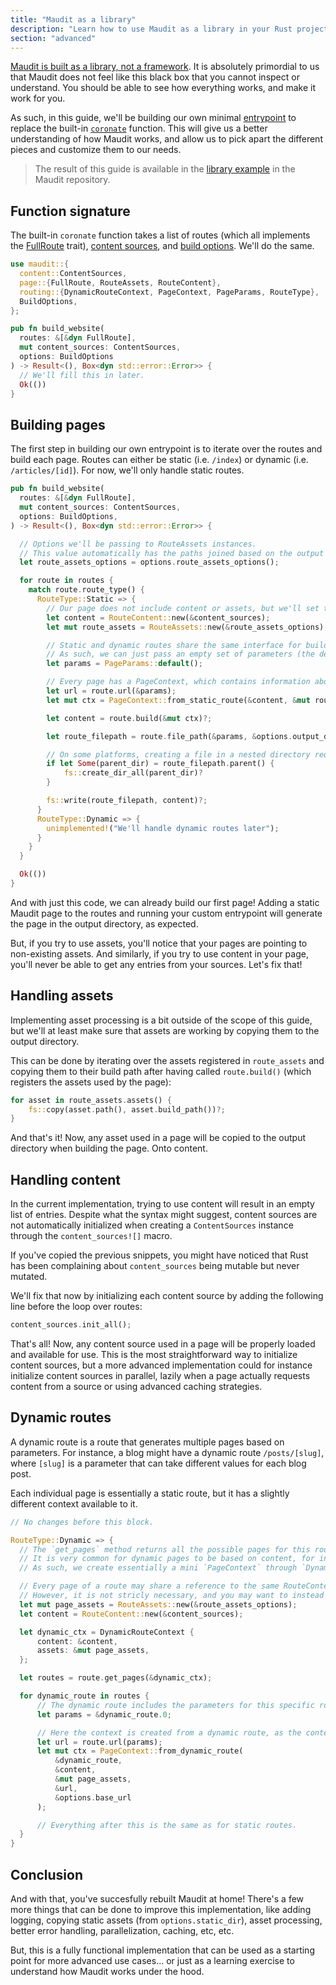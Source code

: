 ```yaml
---
title: "Maudit as a library"
description: "Learn how to use Maudit as a library in your Rust projects."
section: "advanced"
---
```


[Maudit is built as a library, not a framework](/docs/philosophy/#maudit-is-a-library-not-a-framework). It is absolutely primordial to us that Maudit does not feel like this black box that you cannot inspect or understand. You should be able to see how everything works, and make it work for you.

As such, in this guide, we'll be building our own minimal [entrypoint](/docs/entrypoint/) to replace the built-in [`coronate`](https://docs.rs/maudit/latest/maudit/fn.coronate.html) function. This will give us a better understanding of how Maudit works, and allow us to pick apart the different pieces and customize them to our needs.

> The result of this guide is available in the [library example](https://github.com/bruits/maudit/tree/main/examples/library) in the Maudit repository.

## Function signature

The built-in `coronate` function takes a list of routes (which all implements the [FullRoute](https://docs.rs/maudit/latest/maudit/route/trait.FullRoute.html) trait), [content sources](/docs/content), and [build options](https://docs.rs/maudit/latest/maudit/struct.BuildOptions.html). We'll do the same.

```rs
use maudit::{
  content::ContentSources,
  page::{FullRoute, RouteAssets, RouteContent},
  routing::{DynamicRouteContext, PageContext, PageParams, RouteType},
  BuildOptions,
};

pub fn build_website(
  routes: &[&dyn FullRoute],
  mut content_sources: ContentSources,
  options: BuildOptions
) -> Result<(), Box<dyn std::error::Error>> {
  // We'll fill this in later.
  Ok(())
}
```

## Building pages

The first step in building our own entrypoint is to iterate over the routes and build each page. Routes can either be static (i.e. `/index`) or dynamic (i.e. `/articles/[id]`). For now, we'll only handle static routes.

```rs
pub fn build_website(
  routes: &[&dyn FullRoute],
  mut content_sources: ContentSources,
  options: BuildOptions,
) -> Result<(), Box<dyn std::error::Error>> {

  // Options we'll be passing to RouteAssets instances.
  // This value automatically has the paths joined based on the output directory in BuildOptions for us, so we don't have to do it ourselves.
  let route_assets_options = options.route_assets_options();

  for route in routes {
    match route.route_type() {
      RouteType::Static => {
        // Our page does not include content or assets, but we'll set those up for future use.
        let content = RouteContent::new(&content_sources);
        let mut route_assets = RouteAssets::new(&route_assets_options);

        // Static and dynamic routes share the same interface for building, but static routes do not require any parameters.
        // As such, we can just pass an empty set of parameters (the default for PageParams).
        let params = PageParams::default();

        // Every page has a PageContext, which contains information about the current route, as well as access to content and assets.
        let url = route.url(&params);
        let mut ctx = PageContext::from_static_route(&content, &mut route_assets, &url, &options.base_url);

        let content = route.build(&mut ctx)?;

        let route_filepath = route.file_path(&params, &options.output_dir);

        // On some platforms, creating a file in a nested directory requires that the directory already exists or the file creation will fail.
        if let Some(parent_dir) = route_filepath.parent() {
            fs::create_dir_all(parent_dir)?
        }

        fs::write(route_filepath, content)?;
      }
      RouteType::Dynamic => {
        unimplemented!("We'll handle dynamic routes later");
      }
    }
  }

  Ok(())
}
```

And with just this code, we can already build our first page! Adding a static Maudit page to the routes and running your custom entrypoint will generate the page in the output directory, as expected.

But, if you try to use assets, you'll notice that your pages are pointing to non-existing assets. And similarly, if you try to use content in your page, you'll never be able to get any entries from your sources. Let's fix that!

## Handling assets

Implementing asset processing is a bit outside of the scope of this guide, but we'll at least make sure that assets are working by copying them to the output directory.

This can be done by iterating over the assets registered in `route_assets` and copying them to their build path after having called `route.build()` (which registers the assets used by the page):

```rs
for asset in route_assets.assets() {
    fs::copy(asset.path(), asset.build_path())?;
}
```

And that's it! Now, any asset used in a page will be copied to the output directory when building the page. Onto content.

## Handling content

In the current implementation, trying to use content will result in an empty list of entries. Despite what the syntax might suggest, content sources are not automatically initialized when creating a `ContentSources` instance through the `content_sources![]` macro.

If you've copied the previous snippets, you might have noticed that Rust has been complaining about `content_sources` being mutable but never mutated.

We'll fix that now by initializing each content source by adding the following line before the loop over routes:

```rs
content_sources.init_all();
```

That's all! Now, any content source used in a page will be properly loaded and available for use. This is the most straightforward way to initialize content sources, but a more advanced implementation could for instance initialize content sources in parallel, lazily when a page actually requests content from a source or using advanced caching strategies.

## Dynamic routes

A dynamic route is a route that generates multiple pages based on parameters. For instance, a blog might have a dynamic route `/posts/[slug]`, where `[slug]` is a parameter that can take different values for each blog post.

Each individual page is essentially a static route, but it has a slightly different context available to it.

```rs
// No changes before this block.

RouteType::Dynamic => {
  // The `get_pages` method returns all the possible pages for this route, along with their parameters and properties.
  // It is very common for dynamic pages to be based on content, for instance a blog post page that has one route per blog post.
  // As such, we create essentially a mini `PageContext` through `DynamicRouteContext` that includes the content sources, so that the page can use them to generate its routes.

  // Every page of a route may share a reference to the same RouteContent and RouteAssets instance, as it can help with caching.
  // However, it is not stricly necessary, and you may want to instead create a new instance of RouteAssets especially if you were to parallelize the building of pages.
  let mut page_assets = RouteAssets::new(&route_assets_options);
  let content = RouteContent::new(&content_sources);

  let dynamic_ctx = DynamicRouteContext {
      content: &content,
      assets: &mut page_assets,
  };

  let routes = route.get_pages(&dynamic_ctx);

  for dynamic_route in routes {
      // The dynamic route includes the parameters for this specific route.
      let params = &dynamic_route.0;

      // Here the context is created from a dynamic route, as the context has to include the route parameters and properties.
      let url = route.url(params);
      let mut ctx = PageContext::from_dynamic_route(
          &dynamic_route,
          &content,
          &mut page_assets,
          &url,
          &options.base_url
      );

      // Everything after this is the same as for static routes.
  }
}
```

## Conclusion

And with that, you've succesfully rebuilt Maudit at home! There's a few more things that can be done to improve this implementation, like adding logging, copying static assets (from `options.static_dir`), asset processing, better error handling, parallelization, caching, etc, etc.

But, this is a fully functional implementation that can be used as a starting point for more advanced use cases... or just as a learning exercise to understand how Maudit works under the hood.

